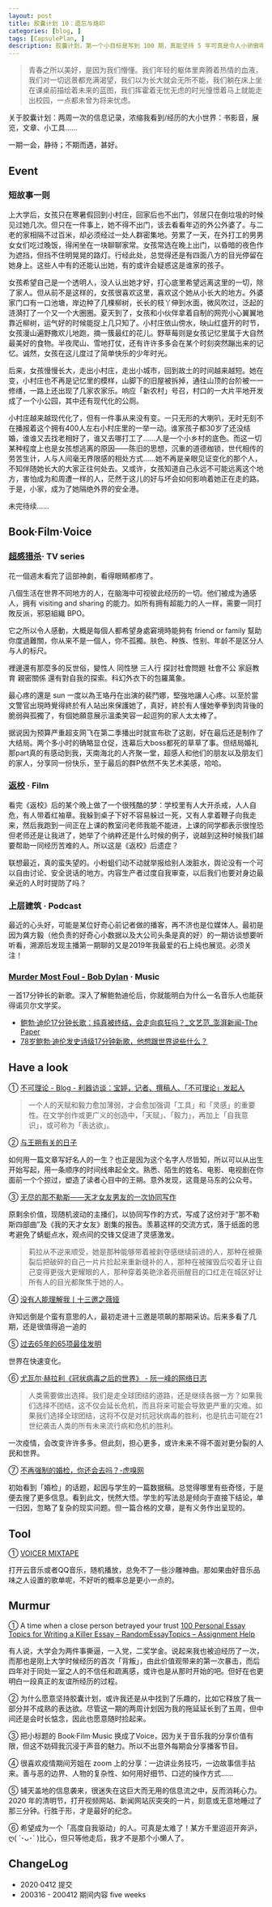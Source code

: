 ```yaml
---
layout: post
title: 胶囊计划 10：遗忘与烙印
categories: [blog, ]
tags: [CapsulePlan, ]
description: 胶囊计划，第一个小目标是写到 100 期，真能坚持 5 年可真是令人小骄傲呢
---
```


> 青春之所以美好，是因为我们懵懂。我们年轻的躯体里奔腾着热情的血液，我们对一切远景都充满渴望，我们以为长大就会无所不能，我们躺在床上坐在课桌前描绘着未来的蓝图，我们挥霍着无忧无虑的时光憧憬着马上就能走出校园，一点都未曾为将来忧虑。

关于胶囊计划：两周一次的信息记录，浓缩我看到/经历的大小世界：书影音，展览，文章、小工具……

一期一会，静待；不期而遇，甚好。

## Event

### 短故事一则

上大学后，女孩只在寒暑假回到小村庄，回家后也不出门，邻居只在倒垃圾的时候见过她几次。但只在一件事上，她不得不出门，该去看看年迈的外公外婆了。与二老的家相隔不过百米，却必须经过一处人群密集地。劳累了一天，在外打工的男男女女们吃过晚饭，得闲坐在一块聊聊家常。女孩常选在晚上出门，以昏暗的夜色作为遮挡，但挡不住明晃晃的路灯。行经此处，总觉得还是有四面八方的目光停留在她身上。这些人中有的还能认出她，有的或许会疑惑这是谁家的孩子。

女孩希望自己是一个透明人，没人认出她才好，打心底里希望远离这里的一切，除了家人。但从前不是这样的，女孩很喜欢这里，喜欢这个她从小长大的地方。外婆家门口有一口池塘，岸边种了几棵柳树，长长的枝丫伸到水面，微风吹过，泛起的涟漪打了一个又一个大圈圈。夏天到了，女孩和小伙伴拿着自制的网兜小心翼翼地靠近柳树，运气好的时候能捉上几只知了。小村庄依山傍水，映山红盛开的时节，女孩漫山遍野撒欢儿地跑，摘一簇最红的花儿。野草莓则是女孩记忆里属于大自然最美好的食物。半夜爬山、雪地打仗，还有许许多多会在某个时刻突然蹦出来的记忆。诚然，女孩在这儿度过了简单快乐的少年时光。

后来，女孩慢慢长大，走出小村庄，走出小城市，回到故土的时间越来越短。她在变，小村庄也不再是记忆里的模样，山脚下的旧屋被拆掉，通往山顶的台阶被一一修缮，一路上还出现了几家农家乐。响应「新农村」号召，村口的一大片平地开发成了一个小公园，其中还有现代化的公厕。

小村庄越来越现代化了，但有一件事从来没有变。一只无形的大喇叭，无时无刻不在播报着这个拥有400人左右小村庄里的一举一动。谁家孩子都30岁了还没结婚，谁谁又去找老相好了，谁又去哪打工了……人是一个小乡村的底色。而这一切某种程度上也是女孩想逃离的原因——陈旧的思想，沉重的道德枷锁，世代相传的劳苦生计，人与人间毫无界限感的相处方式……她不再是亲眼见证变化的那个人，不知伴随她长大的大家正往何处去。又或许，女孩知道自己永远不可能远离这个地方，害怕成为和周遭一样的人，茫然于这儿的好与坏会如何影响着她正在走的路。于是，小家，成为了她隔绝外界的安全港。

未完待续……

## Book·Film·Voice

### [超感猎杀](https://movie.douban.com/subject/23011215/)· TV series
 
花一個週末看完了這部神劇，看得眼睛都疼了。

八個生活在世界不同地方的人，在脑海中可视彼此经历的一切。他们被成为通感人，拥有 visiting and sharing 的能力。如所有拥有超能力的人一样，需要一同打敗反派，邪惡組織 BPO。

它之所以令人感動，大概是每個人都希望身處窘境時能夠有 friend or family 幫助你度過難關，你从来不是一個人，你不孤獨。肤色、种族、性别、年龄不是区分人与人的标尺。

裡邊還有那麼多的反世俗，變性人 同性戀 三人行 探討社會問題 社會不公 家庭教育 親密關係 還有對自我的探索。科幻外衣下的包羅萬象。

最心疼的還是 sun 一度以為王珞丹在出演的裴鬥娜，堅強地讓人心疼。以至於當文警官出現時覺得終於有人站出來保護她了，真好，終於有人懂她拳拳到肉背後的脆弱與孤獨了，有個她願意展示溫柔笑容一起逗狗的家人太太棒了。

据说因为预算严重超支网飞在第二季播出时就宣布砍了这剧，好在最后还是制作了大结局。两个多小时的确略显仓促，连幕后大boss都死的草草了事。但结局婚礼那part真的有感动到我，天南海北的人齐聚一堂，超感人和他们的朋友以及朋友们的家人，分享同一份快乐，至于最后的群P依然不失艺术美感，哈哈。

### [返校](https://zh.wikipedia.org/wiki/%E8%BF%94%E6%A0%A1_(%E9%9B%BB%E5%BD%B1)) · Film

看完《返校》后的某个晚上做了一个很残酷的梦：学校里有人大开杀戒，人人自危，有人带着红袖章。我躲到桌子下好不容易躲过一死，又有人拿着鞭子向我走来，然后我跑到一间正在上课的教室问老师我能不能进，上课的同学都表示很惶恐但老师还是让我进了，她举了个纳粹还是什么时候的例子，说越到这种时候我们越要帮助一同经历苦难的人。所以这是《返校》后遗症？

联想最近，真的蛮失望的。小粉蛆们动不动就举报给别人泼脏水，舆论没有一个可以自由讨论、安全说话的地方。内容生产者过度自我审查，以后我们也要对身边最亲近的人时时提防了吗？

### 上层建筑 · Podcast

最近的心头好，可能是某位好奇心前记者做的播客，再不济也是位媒体人。最初是因为龚方毅（他负责的好奇心小数据以及大公司头条是真的好）的一期访谈想要听听看，溯源后发现主播第一期聊的又是2019年我最爱的石上纯也展览。必须关注！

### [Murder Most Foul - Bob Dylan](https://y.qq.com/n/yqq/song/000V2DJS2SABEV.html) · Music

一首17分钟长的新歌。深入了解鲍勃迪伦后，你就能明白为什么一名音乐人也能获得诺贝尔文学奖。

- [鲍勃·迪伦17分钟长歌：纯真被终结，会走向疯狂吗？_文艺范_澎湃新闻-The Paper](https://www.thepaper.cn/newsDetail_forward_6770377)
- [78岁鲍勃·迪伦发史诗级17分钟新歌，他想跟世界说些什么？](https://mp.weixin.qq.com/s/nZhrj3iF3CqwvEL0Lgis8w)

## Have a look

① [不可理论 - Blog - 利器访谈：宝婷，记者、撰稿人、「不可理论」发起人](https://www.bukelilun.com/articles/liqi)

> 一个人的天赋和毅力愈加薄弱，才会愈加强调「工具」和「灵感」的重要性。在文学创作或更广义的创造中，「天赋」、「毅力」，再加上「自我意识」，或可称为「表达欲」。

② [与王朔有关的日子](https://mp.weixin.qq.com/s/BIhNwFJ2qqTmsy5u1fawyQ)

如何用一篇文章写好名人的一生？也正是因为这个名字人尽皆知，所以可以从出生开始写起，用一条顺序的时间线串起全文。熟悉、陌生的姓名、电影、电视剧在你面前一个个掠过，塑造了读者心目中的王朔。意外发现，这竟是马东的公众号。

③ [无尽的那不勒斯——天才女友男友的一次协同写作](https://mp.weixin.qq.com/s/yAFmJAse4o2wz5HcozxSgA)

原剩余价值，现随机波动的主播们，以协同写作的方式，写成了这份对于“那不勒斯四部曲”及《我的天才女友》剧集的报告。羡慕这样的交流方式，落于纸面的思考避免了蜻蜓点水，观点间的交锋又促进了灵感激发。

>莉拉从不逆来顺受，她是那种能够带着被剥夺感继续前进的人，那种在被撕裂后把破碎的自己一片片捡起来重新缝补的人，那种在被摧毁后咬着牙让自己变得更强大更耀眼的人，那种穿着美艳涂着亮丽醒目的口红走在城区好让所有人的目光都聚焦于她的人。

④ [没有人能理解我丨十三邀之薇娅](https://v.qq.com/x/cover/mzc002007eh256q.html?vid=l0936djpqjq)

许知远倒是个蛮有意思的人，最初走进十三邀是项飙的那期采访。后来多看了几期，还是很值得追一追的

⑤ [过去65年的65项最佳发明](https://www.popularmechanics.com/technology/g24668233/best-inventions/)

世界在快速变化。

⑥ [尤瓦尔·赫拉利《冠状病毒之后的世界》 - 阮一峰的网络日志](http://www.ruanyifeng.com/blog/2020/03/the-world-after-coronavirus.html)

>人类需要做出选择。我们是走全球团结的道路，还是继续各据一方？如果我们选择不团结，这不仅会延长危机，而且将来可能会导致更严重的灾难。如果我们选择全球团结，这将不仅是对抗冠状病毒的胜利，也是抗击可能在21世纪袭击人类的所有未来流行病和危机的胜利。

一次疫情，会改变许许多多。但此刻，担心更多，或许未来不得不面对更分裂的人民和世界。

⑦ [不再强制的婚检，你还会去吗？-虎嗅网](https://www.huxiu.com/article/325728.html)

初始看到「婚检」的话题，起因与学生的一篇数据稿。总觉得哪里有些奇怪，于是便去搜了更多信息。看到此文，恍然大悟。学生的写法总是倾向于直接下结论，单一归因，忽略了复杂的现实问题。但一篇合格的文章，是有义务作出呈现的。

## Tool

① [VOICER MIXTAPE](http://www.voicer.me/mixtape)

打开云音乐或者QQ音乐，随机播放，总免不了一些沙雕神曲。那如果由好音乐品味之人设置的歌单呢，不好听的概率总是更小一点的。

## Murmur

① A time when a close person betrayed your trust [100 Personal Essay Topics for Writing a Killer Essay – RandomEssayTopics – Assignment Help](https://randomessaytopics.com/personal/)  

有人说，大学会为两件事撕逼，一入党，二奖学金。说起来我也被迫经历了一次，而那也是刚上大学时候经历的首次「背叛」，由此价值观带来的第一次暴击，而后四年对于同处一室之人的不信任和疏离感，或许也是从那时开始的吧。但好在也更明白一段真正的友谊所经历的过程。

② 为什么愿意坚持胶囊计划，或许我还是从中找到了乐趣的，比如它释放了我一部分并不成熟的表达欲。尽管这一期的两周计划因为我的拖延延长到了五周，但中间还是会时长惦念，因此也愿意随时捡起来。

③ 把小标题的 Book·Film·Music 换成了Voice，因为关于音乐我的分享价值有限，但这不妨碍我沉浸于声音的魅力。所以不出意外每期会分享播客节目。

④ 很喜欢疫情期间芳姐在 zoom 上的分享：一边讲业务技巧，一边故事信手拈来。善与恶的边界、人物的复杂性、如何用好细节、口述的操作方式……

⑤ 铺天盖地的信息袭来，很迷失在这巨大而无用的信息流之中，反而消耗心力。2020 年的清明节，打开视频网站、新闻网站灰突突的一片，刻意或无意地睡过了那三分钟。行胜于形，才是最好的纪念。

⑥ 希望成为一个「高度自我驱动」的人。可真是太难了！某方千里迢迢开奔沪，ღ( ´･ᴗ･` )比心，但只等他走后，我才不是那个小懒人了。

## ChangeLog

- 2020·0412 提交
- 200316 - 200412 期间内容 five weeks
